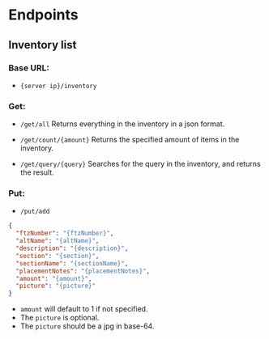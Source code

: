 # Endpoints

## Inventory list

### Base URL:

- `{server ip}/inventory`

### Get:

- `/get/all`
  Returns everything in the inventory in a json format.

- `/get/count/{amount}`
  Returns the specified amount of items in the inventory.

- `/get/query/{query}`
  Searches for the query in the inventory, and returns the result.

### Put:

- `/put/add`

```json
{
  "ftzNumber": "{ftzNumber}",
  "altName": "{altName}",
  "description": "{description}",
  "section": "{section}",
  "sectionName": "{sectionName}",
  "placementNotes": "{placementNotes}",
  "amount": "{amount}",
  "picture": "{picture}"
}
```

- `amount` will default to 1 if not specified.
- The `picture` is optional.
- The `picture` should be a jpg in base-64.
